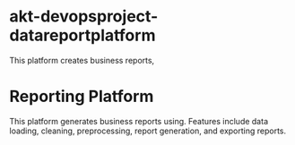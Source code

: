 # akt-devopsproject-datareportplatform
This platform creates business reports, 
# Reporting Platform
This platform generates business reports using. Features include data loading, cleaning, preprocessing, report generation, and exporting reports. 
